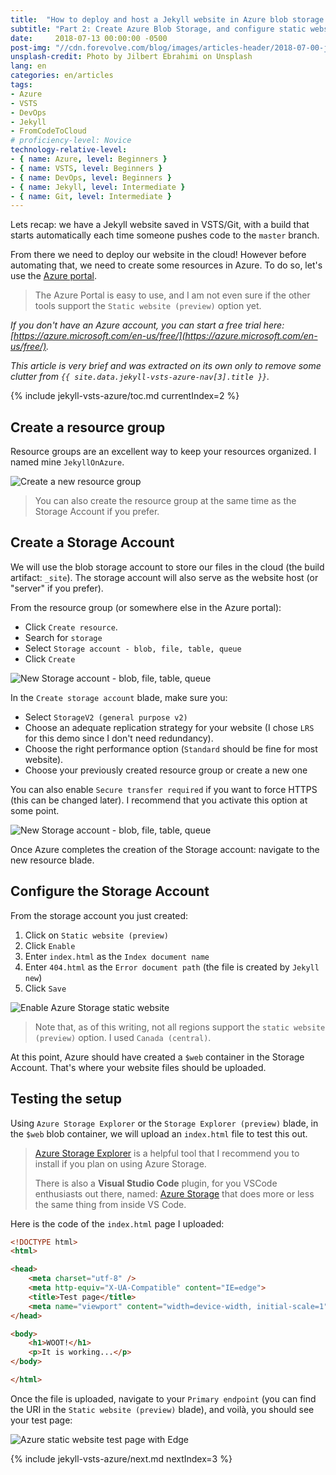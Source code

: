 ```yaml
---
title:  "How to deploy and host a Jekyll website in Azure blob storage using a VSTS continuous deployment pipeline"
subtitle: "Part 2: Create Azure Blob Storage, and configure static website"
date:     2018-07-13 00:00:00 -0500
post-img: "//cdn.forevolve.com/blog/images/articles-header/2018-07-00-jekyll-vsts-azure-v3.jpg"
unsplash-credit: Photo by Jilbert Ebrahimi on Unsplash
lang: en
categories: en/articles
tags: 
- Azure
- VSTS
- DevOps
- Jekyll
- FromCodeToCloud
# proficiency-level: Novice
technology-relative-level:
- { name: Azure, level: Beginners }
- { name: VSTS, level: Beginners }
- { name: DevOps, level: Beginners }
- { name: Jekyll, level: Intermediate }
- { name: Git, level: Intermediate }
---
```


Lets recap: we have a Jekyll website saved in VSTS/Git, with a build that starts automatically each time someone pushes code to the `master` branch.

From there we need to deploy our website in the cloud!
However before automating that, we need to create some resources in Azure.
To do so, let's use the [Azure portal](https://portal.azure.com/).<!--more-->

> The Azure Portal is easy to use, and I am not even sure if the other tools support the `Static website (preview)` option yet.

_If you don't have an Azure account, you can start a free trial here: [https://azure.microsoft.com/en-us/free/](https://azure.microsoft.com/en-us/free/)._

_This article is very brief and was extracted on its own only to remove some clutter from `{{ site.data.jekyll-vsts-azure-nav[3].title }}`._

{% include jekyll-vsts-azure/toc.md currentIndex=2 %}

## Create a resource group

Resource groups are an excellent way to keep your resources organized. I named mine `JekyllOnAzure`.

![Create a new resource group](//cdn.forevolve.com/blog/images/2018/Azure-new-resource-group.png)

> You can also create the resource group at the same time as the Storage Account if you prefer.

## Create a Storage Account

We will use the blob storage account to store our files in the cloud (the build artifact: `_site`).
The storage account will also serve as the website host (or "server" if you prefer).

From the resource group (or somewhere else in the Azure portal):

- Click `Create resource`.
- Search for `storage`
- Select `Storage account - blob, file, table, queue`
- Click `Create`

![New Storage account - blob, file, table, queue](//cdn.forevolve.com/blog/images/2018/Azure-new-storage-account-blob-file-table-queue.png)

In the `Create storage account` blade, make sure you:

- Select `StorageV2 (general purpose v2)`
- Choose an adequate replication strategy for your website (I chose `LRS` for this demo since I don't need redundancy).
- Choose the right performance option (`Standard` should be fine for most website).
- Choose your previously created resource group or create a new one

You can also enable `Secure transfer required` if you want to force HTTPS (this can be changed later). I recommend that you activate this option at some point.

![New Storage account - blob, file, table, queue](//cdn.forevolve.com/blog/images/2018/Azure-new-storage-account-blob-file-table-queue-options.png)

Once Azure completes the creation of the Storage account: navigate to the new resource blade.

## Configure the Storage Account

From the storage account you just created:

1.  Click on `Static website (preview)`
1.  Click `Enable`
1.  Enter `index.html` as the `Index document name`
1.  Enter `404.html` as the `Error document path` (the file is created by `Jekyll new`)
1.  Click `Save`

![Enable Azure Storage static website](//cdn.forevolve.com/blog/images/2018/Azure-storage-enable-static-website.png)

> Note that, as of this writing, not all regions support the `static website (preview)` option. I used `Canada (central)`.

At this point, Azure should have created a `$web` container in the Storage Account.
That's where your website files should be uploaded.

## Testing the setup

Using `Azure Storage Explorer` or the `Storage Explorer (preview)` blade, in the `$web` blob container, we will upload an `index.html` file to test this out.

> [Azure Storage Explorer](https://azure.microsoft.com/en-ca/features/storage-explorer/) is a helpful tool that I recommend you to install if you plan on using Azure Storage.
>
> There is also a **Visual Studio Code** plugin, for you VSCode enthusiasts out there, named: [Azure Storage](https://marketplace.visualstudio.com/items?itemName=ms-azuretools.vscode-azurestorage) that does more or less the same thing from inside VS Code.

Here is the code of the `index.html` page I uploaded:

```html
<!DOCTYPE html>
<html>

<head>
    <meta charset="utf-8" />
    <meta http-equiv="X-UA-Compatible" content="IE=edge">
    <title>Test page</title>
    <meta name="viewport" content="width=device-width, initial-scale=1">
</head>

<body>
    <h1>WOOT!</h1>
    <p>It is working...</p>
</body>

</html>
```

Once the file is uploaded, navigate to your `Primary endpoint` (you can find the URI in the `Static website (preview)` blade), and voilà, you should see your test page:

![Azure static website test page with Edge](//cdn.forevolve.com/blog/images/2018/Azure-static-website-test-page-edge.png)

{% include jekyll-vsts-azure/next.md nextIndex=3 %}
